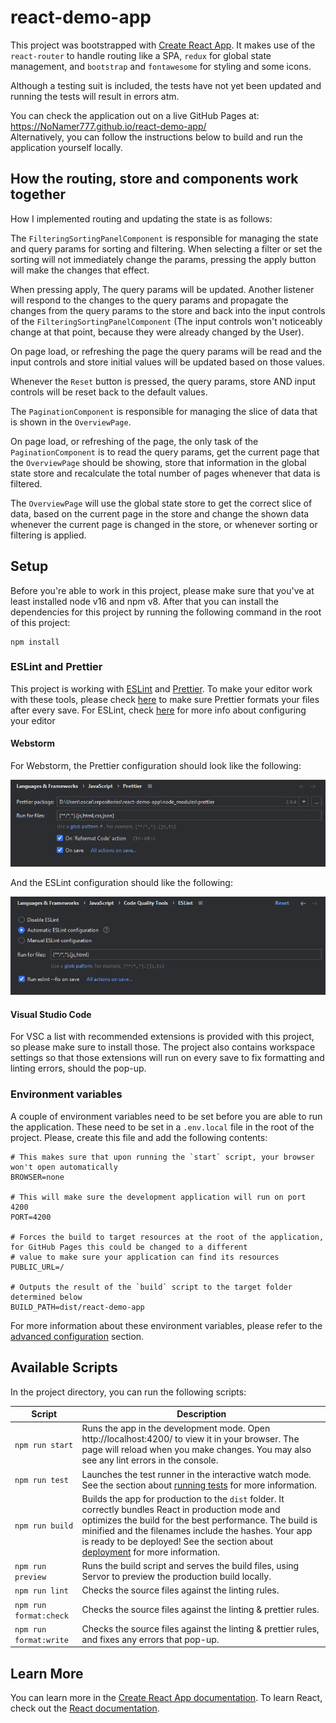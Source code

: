 # react-demo-app

This project was bootstrapped with [Create React App](https://github.com/facebook/create-react-app). It makes use of the
`react-router` to handle routing like a SPA, `redux` for global state management, and `bootstrap` and `fontawesome` for
styling and some icons.

Although a testing suit is included, the tests have not yet been updated and running the tests will result in errors atm.

You can check the application out on a live GitHub Pages at: https://NoNamer777.github.io/react-demo-app/  
Alternatively, you can follow the instructions below to build and run the application yourself locally.

## How the routing, store and components work together

How I implemented routing and updating the state is as follows:

The `FilteringSortingPanelComponent` is responsible for managing the state and query params for sorting and filtering.
When selecting a filter or set the sorting will not immediately change the params, pressing the apply button will make
the changes that effect.

When pressing apply, The query params will be updated. Another listener will respond to the changes to the query params
and propagate the changes from the query params to the store and back into the input controls of the
`FilteringSortingPanelComponent` (The input controls won't noticeably change at that point, because they were already
changed by the User). 

On page load, or refreshing the page the query params will be read and the input controls and store initial values will
be updated based on those values.

Whenever the `Reset` button is pressed, the query params, store AND input controls will be reset back to the default
values.

The `PaginationComponent` is responsible for managing the slice of data that is shown in the `OverviewPage`.

On page load, or refreshing of the page, the only task of the `PaginationComponent` is to read the query params, get the
current page that the `OverviewPage` should be showing, store that information in the global state store and recalculate
the total number of pages whenever that data is filtered.

The `OverviewPage` will use the global state store to get the correct slice of data, based on the current page in the store
and change the shown data whenever the current page is changed in the store, or whenever sorting or filtering is applied.

## Setup

Before you're able to work in this project, please make sure that you've at least installed node v16 and npm v8.
After that you can install the dependencies for this project by running the following command in the root of this project:

```shell
npm install
```

### ESLint and Prettier

This project is working with [ESLint](https://eslint.org/) and [Prettier](https://prettier.io/).
To make your editor work with these tools, please check [here](https://prettier.io/docs/en/editors.html) to make sure
Prettier formats your files after every save. For ESLint, check
[here](https://eslint.org/docs/latest/use/integrations#editors) for more info about configuring your editor

#### Webstorm

For Webstorm, the Prettier configuration should look like the following:

![webstorm-prettier-config.png](documentation/images/webstorm-prettier-config.png)

And the ESLint configuration should like the following:

![webstorm-eslint-config.png](documentation/images/webstorm-eslint-config.png)

#### Visual Studio Code

For VSC a list with recommended extensions is provided with this project, so please make sure to install those.
The project also contains workspace settings so that those extensions will run on every save to fix formatting and linting
errors, should the pop-up.

### Environment variables

A couple of environment variables need to be set before you are able to run the application. These need to be set in a
`.env.local` file in the root of the project. Please, create this file and add the following contents:

```
# This makes sure that upon running the `start` script, your browser won't open automatically
BROWSER=none

# This will make sure the development application will run on port 4200
PORT=4200

# Forces the build to target resources at the root of the application, for GitHub Pages this could be changed to a different
# value to make sure your application can find its resources
PUBLIC_URL=/

# Outputs the result of the `build` script to the target folder determined below
BUILD_PATH=dist/react-demo-app
```

For more information about these environment variables, please refer to the
[advanced configuration](https://create-react-app.dev/docs/advanced-configuration/) section.

## Available Scripts

In the project directory, you can run the following scripts:

| Script                 | Description                                                                                                                                                                                                                                                                                                                                               |
|------------------------|-----------------------------------------------------------------------------------------------------------------------------------------------------------------------------------------------------------------------------------------------------------------------------------------------------------------------------------------------------------|
| `npm run start`        | Runs the app in the development mode. Open http://localhost:4200/ to view it in your browser. The page will reload when you make changes. You may also see any lint errors in the console.                                                                                                                                                                |
| `npm run test`         | Launches the test runner in the interactive watch mode. See the section about [running tests](https://create-react-app.dev/docs/running-tests/) for more information.                                                                                                                                                                                     |
| `npm run build`        | Builds the app for production to the `dist` folder. It correctly bundles React in production mode and optimizes the build for the best performance. The build is minified and the filenames include the hashes. Your app is ready to be deployed! See the section about [deployment](https://create-react-app.dev/docs/deployment/) for more information. |
| `npm run preview`      | Runs the build script and serves the build files, using Servor to preview the production build locally.                                                                                                                                                                                                                                                   |
| `npm run lint`         | Checks the source files against the linting rules.                                                                                                                                                                                                                                                                                                        |
| `npm run format:check` | Checks the source files against the linting & prettier rules.                                                                                                                                                                                                                                                                                             |
| `npm run format:write` | Checks the source files against the linting & prettier rules, and fixes any errors that pop-up.                                                                                                                                                                                                                                                           |

## Learn More

You can learn more in the [Create React App documentation](https://create-react-app.dev/docs/getting-started/).
To learn React, check out the [React documentation](https://reactjs.org/).
